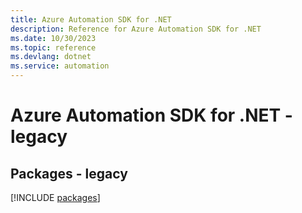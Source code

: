 ```yaml
---
title: Azure Automation SDK for .NET
description: Reference for Azure Automation SDK for .NET
ms.date: 10/30/2023
ms.topic: reference
ms.devlang: dotnet
ms.service: automation
---
```

# Azure Automation SDK for .NET - legacy
## Packages - legacy
[!INCLUDE [packages](automation-index.md)]